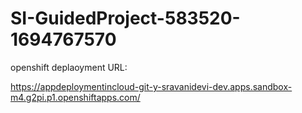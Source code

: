 # SI-GuidedProject-583520-1694767570
openshift deplaoyment URL:

https://appdeploymentincloud-git-y-sravanidevi-dev.apps.sandbox-m4.g2pi.p1.openshiftapps.com/ 
